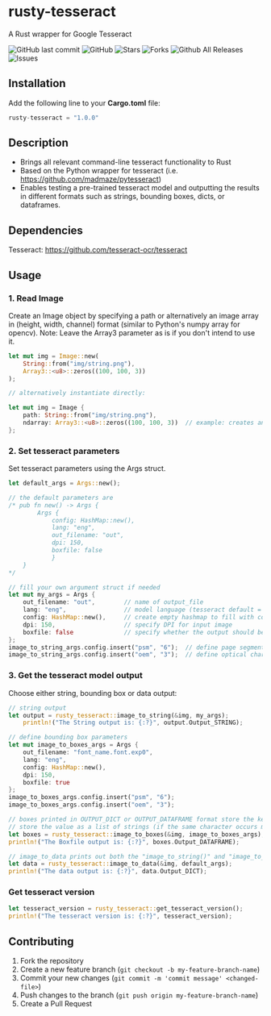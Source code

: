 # rusty-tesseract
A Rust wrapper for Google Tesseract

![GitHub last commit](https://img.shields.io/github/last-commit/thomasgruebl/rusty-tesseract?style=plastic) ![GitHub](https://img.shields.io/github/license/thomasgruebl/phone-scraper?style=plastic) <a style="text-decoration: none" href="https://github.com/thomasgruebl/rusty-tesseract/stargazers">
<img src="https://img.shields.io/github/stars/thomasgruebl/rusty-tesseract.svg?style=plastic" alt="Stars">
</a>
<a style="text-decoration: none" href="https://github.com/thomasgruebl/rusty-tesseract/fork">
<img src="https://img.shields.io/github/forks/thomasgruebl/rusty-tesseract.svg?style=plastic" alt="Forks">
</a>
![Github All Releases](https://img.shields.io/github/downloads/thomasgruebl/rusty-tesseract/total.svg?style=plastic)
<a style="text-decoration: none" href="https://github.com/thomasgruebl/rusty-tesseract/issues">
<img src="https://img.shields.io/github/issues/thomasgruebl/rusty-tesseract.svg?style=plastic" alt="Issues">
</a>

## Installation
Add the following line to your <b>Cargo.toml</b> file:
```rust
rusty-tesseract = "1.0.0"
```

## Description
- Brings all relevant command-line tesseract functionality to Rust
- Based on the Python wrapper for tesseract (i.e. https://github.com/madmaze/pytesseract)
- Enables testing a pre-trained tesseract model and outputting the results in different formats such as strings, bounding boxes, dicts, or dataframes.

## Dependencies
Tesseract: https://github.com/tesseract-ocr/tesseract

## Usage
### 1. Read Image
Create an Image object by specifying a path or alternatively an image array in (height, width, channel) format (similar to Python's numpy array for opencv).
Note: Leave the Array3 parameter as is if you don't intend to use it.
```rust
let mut img = Image::new(
    String::from("img/string.png"),
    Array3::<u8>::zeros((100, 100, 3))
);

// alternatively instantiate directly:

let mut img = Image {
    path: String::from("img/string.png"),
    ndarray: Array3::<u8>::zeros((100, 100, 3))  // example: creates an 100x100 pixel image with 3 colour channels (RGB)
};
```

### 2. Set tesseract parameters
Set tesseract parameters using the Args struct. 
```rust
let default_args = Args::new();

// the default parameters are
/* pub fn new() -> Args {
        Args {
            config: HashMap::new(),
            lang: "eng",
            out_filename: "out",
            dpi: 150,
            boxfile: false
            }
    }
*/

// fill your own argument struct if needed
let mut my_args = Args {
    out_filename: "out",        // name of output_file
    lang: "eng",                // model language (tesseract default = 'eng')
    config: HashMap::new(),     // create empty hashmap to fill with command line parameters such as --psm or --oem (see tesseract --help-extra)
    dpi: 150,                   // specify DPI for input image
    boxfile: false              // specify whether the output should be a bounding box or string output
};
image_to_string_args.config.insert("psm", "6");  // define page segmentation mode 6 (i.e. "Assume a single uniform block of text")
image_to_string_args.config.insert("oem", "3");  // define optical character recognition mode 3 (i.e. "Default, based on what is available")
```

### 3. Get the tesseract model output
Choose either string, bounding box or data output:
```rust
// string output
let output = rusty_tesseract::image_to_string(&img, my_args);
    println!("The String output is: {:?}", output.Output_STRING);

// define bounding box parameters
let mut image_to_boxes_args = Args {
    out_filename: "font_name.font.exp0",
    lang: "eng",
    config: HashMap::new(),
    dpi: 150,
    boxfile: true
};
image_to_boxes_args.config.insert("psm", "6");
image_to_boxes_args.config.insert("oem", "3");

// boxes printed in OUTPUT_DICT or OUTPUT_DATAFRAME format store the key as a string (i.e. the character) and 
// store the value as a list of strings (if the same character occurs more than once)
let boxes = rusty_tesseract::image_to_boxes(&img, image_to_boxes_args);
println!("The Boxfile output is: {:?}", boxes.Output_DATAFRAME);

// image_to_data prints out both the "image_to_string()" and "image_to_boxes()" information + a creates a TSV table with confidences
let data = rusty_tesseract::image_to_data(&img, default_args);
println!("The data output is: {:?}", data.Output_DICT);
```

### Get tesseract version
```rust
let tesseract_version = rusty_tesseract::get_tesseract_version();
println!("The tesseract version is: {:?}", tesseract_version);
```

## Contributing

1. Fork the repository
2. Create a new feature branch (`git checkout -b my-feature-branch-name`)
3. Commit your new changes (`git commit -m 'commit message' <changed-file>`)
4. Push changes to the branch (`git push origin my-feature-branch-name`)
5. Create a Pull Request